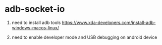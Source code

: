 # adb-socket-io

1. need to install adb tools
   https://www.xda-developers.com/install-adb-windows-macos-linux/
   
2. need to enable developer mode and USB debugging on android device
